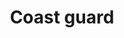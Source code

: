 ---
title: Coast guard
longTitle: 'Coast guard'
tags:
- gccommon
relatedTerm:
- "[[Coastal waters]]"
use:
- "[[Coastguard]]"
---